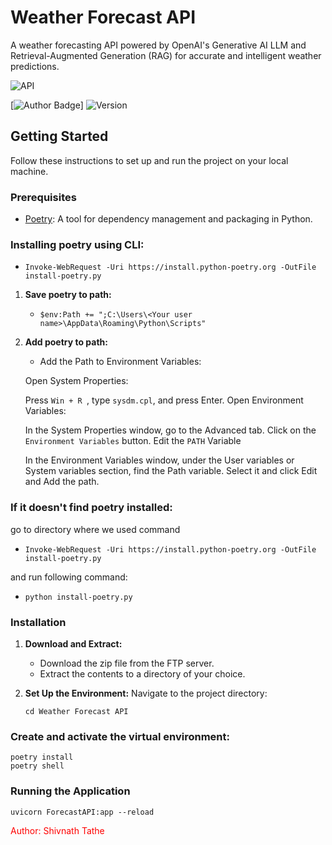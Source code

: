 # Weather Forecast API

A weather forecasting API powered by OpenAI's Generative AI LLM and Retrieval-Augmented Generation (RAG) for accurate and intelligent weather predictions.

![API](https://shorturl.at/3I4Za)

[![Author Badge](https://img.shields.io/badge/Author-Shivnath_Tathe-red)]
![Version](https://img.shields.io/badge/version-1.0.0-blue)
## Getting Started
Follow these instructions to set up and run the project on your local machine.

### Prerequisites

- [Poetry](https://python-poetry.org/docs/#installation): A tool for dependency management and packaging in Python.

### Installing poetry using CLI:
   - `Invoke-WebRequest -Uri https://install.python-poetry.org -OutFile install-poetry.py`

1. **Save poetry to path:** 
   
   - `$env:Path += ";C:\Users\<Your user name>\AppData\Roaming\Python\Scripts" `
2. **Add poetry to path:**


   - Add the Path to Environment Variables:

   Open System Properties:
   
   Press `Win + R `, type `sysdm.cpl`, and press Enter.
   Open Environment Variables:

   In the System Properties window, go to the Advanced tab.
   Click on the `Environment Variables` button.
   Edit the `PATH` Variable

   In the Environment Variables window, under the User variables or System variables section, find the Path variable.
   Select it and click Edit and Add the path.

### If it doesn't find poetry installed:

go to directory where we used command 
 - `Invoke-WebRequest -Uri https://install.python-poetry.org -OutFile install-poetry.py`

and run following command:
 - `python install-poetry.py`

### Installation

1. **Download and Extract:**
   - Download the zip file from the FTP server.
   - Extract the contents to a directory of your choice.

2. **Set Up the Environment:**
   Navigate to the project directory:
   
   `cd Weather Forecast API`
### Create and activate the virtual environment:

```
poetry install
poetry shell
```

### Running the Application

```
uvicorn ForecastAPI:app --reload
```
<span style="color:red">Author: Shivnath Tathe</span>
